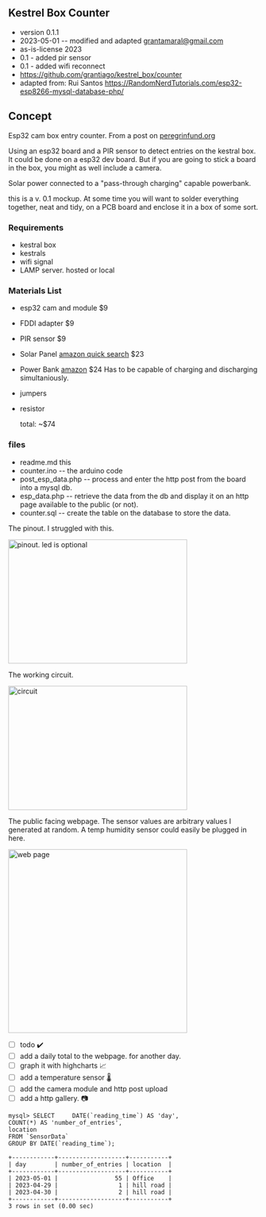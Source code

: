## Kestrel Box Counter

* version 0.1.1 
* 2023-05-01 -- modified and adapted grantamaral@gmail.com
* as-is-license 2023
* 0.1 - added pir sensor
* 0.1 - added wifi reconnect
* https://github.com/grantiago/kestrel_box/counter
* adapted from: Rui Santos https://RandomNerdTutorials.com/esp32-esp8266-mysql-database-php/

## Concept

Esp32 cam box entry counter. From a post on [peregrinfund.org](https://hub.peregrinefund.org/forum/akp-general-discussion/kestrel-box-entry-counter) 

Using an esp32 board and a PIR sensor to detect entries on the kestral box. It could be done on a esp32 dev board. But if you are going to stick a board in the box, you might as well include a camera. 

Solar power connected to a "pass-through charging" capable powerbank. 

this is a v. 0.1 mockup. At some time you will want to solder everything together, neat and tidy, on a PCB board and enclose it in a box of some sort.

### Requirements

* kestral box
* kestrals
* wifi signal
* LAMP server. hosted or local

### Materials List

* esp32 cam and module $9
* FDDI adapter $9
* PIR sensor $9
* Solar Panel [amazon quick search](<https://www.amazon.com/dp/B09CYWCCCY/ref=vp_d_ac_d_vp_sub_hr_lb_reg_pd?_encoding=UTF8&th=1>) $23
* Power Bank [amazon](https://www.amazon.com/EnergyQC-Pilot-X7-Portable-Flashlight/dp/B09Z6R1TZG/?_encoding=UTF8&th=1) $24 Has to be capable of charging and discharging simultaniously.
* jumpers
* resistor

    total: ~$74

### files

* readme.md this
* counter.ino -- the arduino code
* post_esp_data.php -- process and enter the http post from the board into a mysql db.
* esp_data.php -- retrieve the data from the db and display it on an http page available to the public (or not).
* counter.sql -- create the table on the database to store the data.

The pinout. I struggled with this. 

<img src="https://raw.githubusercontent.com/grantiago/kestrel_box/main/counter/assets/counter_pinout.png" alt="pinout. led is optional" title="pinout" width="360px" height="250px">

The working circuit.

<img src="https://raw.githubusercontent.com/grantiago/kestrel_box/main/counter/assets/working_circuit.jpg" alt="circuit" title="circuit" width="360px" height="250px">

The public facing webpage. The sensor values are arbitrary values I generated at random. A temp humidity sensor could easily be plugged in here. 

<img src="https://raw.githubusercontent.com/grantiago/kestrel_box/main/counter/assets/web_page.png" alt="web page" title="web page" width="360px" height="370px">

- [ ] todo ✔️
- [ ] add a daily total to the webpage. for another day.
- [ ] graph it with highcharts 📈
- [ ] add a temperature sensor 🌡️
- [ ] add the camera module and http post upload
- [ ] add a http gallery. 📷

```
mysql> SELECT     DATE(`reading_time`) AS 'day',  
COUNT(*) AS 'number_of_entries', 
location 
FROM `SensorData` 
GROUP BY DATE(`reading_time`);

+------------+-------------------+-----------+
| day        | number_of_entries | location  |
+------------+-------------------+-----------+
| 2023-05-01 |                55 | Office    |
| 2023-04-29 |                 1 | hill road |
| 2023-04-30 |                 2 | hill road |
+------------+-------------------+-----------+
3 rows in set (0.00 sec)

```

